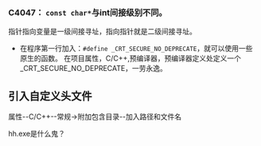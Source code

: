 ### C4047： `const char*`与int间接级别不同。
指针指向变量是一级间接寻址，指向指针就是二级间接寻址。

+ 在程序第一行加入：`#define _CRT_SECURE_NO_DEPRECATE`，就可以使用一些原生的函数。
在项目属性，C/C++,预编译器，预编译器定义处定义一个_CRT_SECURE_NO_DEPRECATE，一劳永逸。

## 引入自定义头文件
属性--C/C++--常规->附加包含目录--加入路径和文件名




hh.exe是什么鬼？